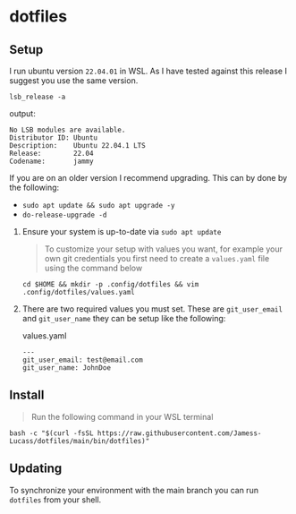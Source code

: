 # dotfiles

## Setup

I run ubuntu version `22.04.01` in WSL. As I have tested against this release I suggest you use the same version.

```shell
lsb_release -a
```

output:

```shell
No LSB modules are available.
Distributor ID: Ubuntu
Description:    Ubuntu 22.04.1 LTS
Release:        22.04
Codename:       jammy
```

If you are on an older version I recommend upgrading. This can by done by the following:

- `sudo apt update && sudo apt upgrade -y`
- `do-release-upgrade -d`

1.  Ensure your system is up-to-date via `sudo apt update`

    > To customize your setup with values you want, for example your own git credentials you first need to create a `values.yaml` file using the command below

    ```shell
    cd $HOME && mkdir -p .config/dotfiles && vim .config/dotfiles/values.yaml
    ```

2.  There are two required values you must set. These are
    `git_user_email` and `git_user_name` they can be setup like the following:

    values.yaml

    ```
    ---
    git_user_email: test@email.com
    git_user_name: JohnDoe
    ```

## Install

> Run the following command in your WSL terminal

```shell
bash -c "$(curl -fsSL https://raw.githubusercontent.com/Jamess-Lucass/dotfiles/main/bin/dotfiles)"
```

## Updating

To synchronize your environment with the main branch you can run `dotfiles` from your shell.
